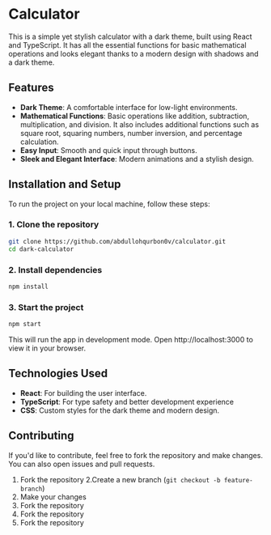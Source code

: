 # Calculator

This is a simple yet stylish calculator with a dark theme, built using React and TypeScript. It has all the essential functions for basic mathematical operations and looks elegant thanks to a modern design with shadows and a dark theme.

## Features

- **Dark Theme**: A comfortable interface for low-light environments.
- **Mathematical Functions**: Basic operations like addition, subtraction, multiplication, and division. It also includes additional functions such as square root, squaring numbers, number inversion, and percentage calculation.
- **Easy Input**: Smooth and quick input through buttons.
- **Sleek and Elegant Interface**: Modern animations and a stylish design.


## Installation and Setup

To run the project on your local machine, follow these steps:

### 1. Clone the repository

```bash
git clone https://github.com/abdullohqurbon0v/calculator.git
cd dark-calculator
```
### 2. Install dependencies

```bash
npm install
```
### 3. Start the project

```bash
npm start
```

This will run the app in development mode. Open http://localhost:3000 to view it in your browser.

## Technologies Used

- **React**: For building the user interface.
- **TypeScript**: For type safety and better development experience
- **CSS**: Custom styles for the dark theme and modern design.

## Contributing
If you'd like to contribute, feel free to fork the repository and make changes. You can also open issues and pull requests.


 1. Fork the repository
 2.Create a new branch (```git checkout -b feature-branch```)
 1. Make your changes
 1. Fork the repository
 1. Fork the repository
 1. Fork the repository
